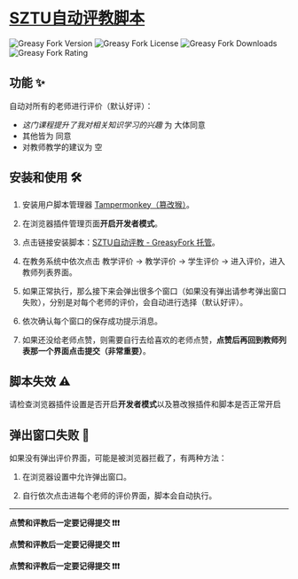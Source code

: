 # [SZTU自动评教脚本](https://greasyfork.org/scripts/498753)

![Greasy Fork Version](https://img.shields.io/greasyfork/v/498753?logo=greasyfork&label=Version)
![Greasy Fork License](https://img.shields.io/greasyfork/l/498753?logo=greasyfork&label=License)
![Greasy Fork Downloads](https://img.shields.io/greasyfork/dt/498753?style=flat&logo=greasyfork&label=GreasyFork)
![Greasy Fork Rating](https://img.shields.io/greasyfork/rating-count/498753?logo=greasyfork&label=Rating)



## 功能 ✨

自动对所有的老师进行评价（默认好评）：
- *这门课程提升了我对相关知识学习的兴趣* 为 大体同意
- 其他皆为 同意
- 对教师教学的建议为 空



## 安装和使用 🛠️

1. 安装用户脚本管理器 [Tampermonkey（篡改猴）](https://www.tampermonkey.net/)。

2. 在浏览器插件管理页面**开启开发者模式**。

3. 点击链接安装脚本：[SZTU自动评教 - GreasyFork 托管](https://update.greasyfork.org/scripts/498753/SZTU%E8%87%AA%E5%8A%A8%E8%AF%84%E6%95%99.user.js)。

4. 在教务系统中依次点击 教学评价 → 教学评价 → 学生评价 → 进入评价，进入教师列表界面。

5. 如果正常执行，那么接下来会弹出很多个窗口（如果没有弹出请参考弹出窗口失败），分别是对每个老师的评价，会自动进行选择（默认好评）。

6. 依次确认每个窗口的保存成功提示消息。

7. 如果还没给老师点赞，则需要自行去给喜欢的老师点赞，**点赞后再回到教师列表那一个界面点击提交（非常重要）**。



## 脚本失效 ⚠️

请检查浏览器插件设置是否开启**开发者模式**以及篡改猴插件和脚本是否正常开启



## 弹出窗口失败 🚫

如果没有弹出评价界面，可能是被浏览器拦截了，有两种方法：

1. 在浏览器设置中允许弹出窗口。

2. 自行依次点击进每个老师的评价界面，脚本会自动执行。



<hr>

**点赞和评教后一定要记得提交 ❗❗❗**

**点赞和评教后一定要记得提交 ❗❗❗**

**点赞和评教后一定要记得提交 ❗❗❗**

